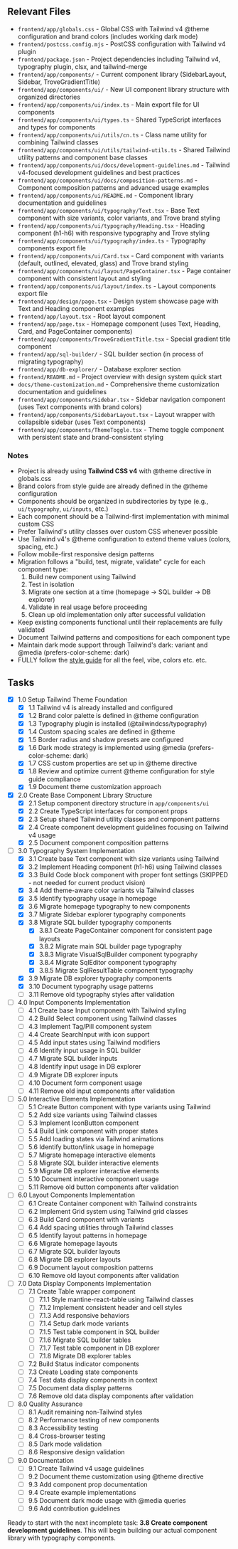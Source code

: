 ## Relevant Files

- `frontend/app/globals.css` - Global CSS with Tailwind v4 @theme configuration and brand colors (includes working dark mode)
- `frontend/postcss.config.mjs` - PostCSS configuration with Tailwind v4 plugin
- `frontend/package.json` - Project dependencies including Tailwind v4, typography plugin, clsx, and tailwind-merge
- `frontend/app/components/` - Current component library (SidebarLayout, Sidebar, TroveGradientTitle)
- `frontend/app/components/ui/` - New UI component library structure with organized directories
- `frontend/app/components/ui/index.ts` - Main export file for UI components
- `frontend/app/components/ui/types.ts` - Shared TypeScript interfaces and types for components
- `frontend/app/components/ui/utils/cn.ts` - Class name utility for combining Tailwind classes
- `frontend/app/components/ui/utils/tailwind-utils.ts` - Shared Tailwind utility patterns and component base classes
- `frontend/app/components/ui/docs/development-guidelines.md` - Tailwind v4-focused development guidelines and best practices
- `frontend/app/components/ui/docs/composition-patterns.md` - Component composition patterns and advanced usage examples
- `frontend/app/components/ui/README.md` - Component library documentation and guidelines
- `frontend/app/components/ui/typography/Text.tsx` - Base Text component with size variants, color variants, and Trove brand styling
- `frontend/app/components/ui/typography/Heading.tsx` - Heading component (h1-h6) with responsive typography and Trove styling
- `frontend/app/components/ui/typography/index.ts` - Typography components export file
- `frontend/app/components/ui/Card.tsx` - Card component with variants (default, outlined, elevated, glass) and Trove brand styling
- `frontend/app/components/ui/layout/PageContainer.tsx` - Page container component with consistent layout and styling
- `frontend/app/components/ui/layout/index.ts` - Layout components export file
- `frontend/app/design/page.tsx` - Design system showcase page with Text and Heading component examples
- `frontend/app/layout.tsx` - Root layout component
- `frontend/app/page.tsx` - Homepage component (uses Text, Heading, Card, and PageContainer components)
- `frontend/app/components/TroveGradientTitle.tsx` - Special gradient title component
- `frontend/app/sql-builder/` - SQL builder section (in process of migrating typography)
- `frontend/app/db-explorer/` - Database explorer section
- `frontend/README.md` - Project overview with design system quick start
- `docs/theme-customization.md` - Comprehensive theme customization documentation and guidelines
- `frontend/app/components/Sidebar.tsx` - Sidebar navigation component (uses Text components with brand colors)
- `frontend/app/components/SidebarLayout.tsx` - Layout wrapper with collapsible sidebar (uses Text components)
- `frontend/app/components/ThemeToggle.tsx` - Theme toggle component with persistent state and brand-consistent styling

### Notes

- Project is already using **Tailwind CSS v4** with @theme directive in globals.css
- Brand colors from style guide are already defined in the @theme configuration
- Components should be organized in subdirectories by type (e.g., `ui/typography`, `ui/inputs`, etc.)
- Each component should be a Tailwind-first implementation with minimal custom CSS
- Prefer Tailwind's utility classes over custom CSS whenever possible
- Use Tailwind v4's @theme configuration to extend theme values (colors, spacing, etc.)
- Follow mobile-first responsive design patterns
- Migration follows a "build, test, migrate, validate" cycle for each component type:
  1. Build new component using Tailwind
  2. Test in isolation
  3. Migrate one section at a time (homepage → SQL builder → DB explorer)
  4. Validate in real usage before proceeding
  5. Clean up old implementation only after successful validation
- Keep existing components functional until their replacements are fully validated
- Document Tailwind patterns and compositions for each component type
- Maintain dark mode support through Tailwind's dark: variant and @media (prefers-color-scheme: dark)
- FULLY follow the [style guide](../assets/style-guide.md) for all the feel, vibe, colors etc. etc.

## Tasks

- [x] 1.0 Setup Tailwind Theme Foundation
  - [x] 1.1 Tailwind v4 is already installed and configured
  - [x] 1.2 Brand color palette is defined in @theme configuration
  - [x] 1.3 Typography plugin is installed (@tailwindcss/typography)
  - [x] 1.4 Custom spacing scales are defined in @theme
  - [x] 1.5 Border radius and shadow presets are configured
  - [x] 1.6 Dark mode strategy is implemented using @media (prefers-color-scheme: dark)
  - [x] 1.7 CSS custom properties are set up in @theme directive
  - [x] 1.8 Review and optimize current @theme configuration for style guide compliance
  - [x] 1.9 Document theme customization approach

- [x] 2.0 Create Base Component Library Structure
  - [x] 2.1 Setup component directory structure in `app/components/ui`
  - [x] 2.2 Create TypeScript interfaces for component props
  - [x] 2.3 Setup shared Tailwind utility classes and component patterns
  - [x] 2.4 Create component development guidelines focusing on Tailwind v4 usage
  - [x] 2.5 Document component composition patterns

- [ ] 3.0 Typography System Implementation
  - [x] 3.1 Create base Text component with size variants using Tailwind
  - [x] 3.2 Implement Heading component (h1-h6) using Tailwind classes
  - [x] 3.3 Build Code block component with proper font settings (SKIPPED - not needed for current product vision)
  - [x] 3.4 Add theme-aware color variants via Tailwind classes
  - [x] 3.5 Identify typography usage in homepage
  - [x] 3.6 Migrate homepage typography to new components
  - [x] 3.7 Migrate Sidebar explorer typography components
  - [x] 3.8 Migrate SQL builder typography components
    - [x] 3.8.1 Create PageContainer component for consistent page layouts
    - [x] 3.8.2 Migrate main SQL builder page typography
    - [x] 3.8.3 Migrate VisualSqlBuilder component typography
    - [x] 3.8.4 Migrate SqlEditor component typography
    - [x] 3.8.5 Migrate SqlResultTable component typography
  - [x] 3.9 Migrate DB explorer typography components
  - [x] 3.10 Document typography usage patterns
  - [ ] 3.11 Remove old typography styles after validation

- [ ] 4.0 Input Components Implementation
  - [ ] 4.1 Create base Input component with Tailwind styling
  - [ ] 4.2 Build Select component using Tailwind classes
  - [ ] 4.3 Implement Tag/Pill component system
  - [ ] 4.4 Create SearchInput with icon support
  - [ ] 4.5 Add input states using Tailwind modifiers
  - [ ] 4.6 Identify input usage in SQL builder
  - [ ] 4.7 Migrate SQL builder inputs
  - [ ] 4.8 Identify input usage in DB explorer
  - [ ] 4.9 Migrate DB explorer inputs
  - [ ] 4.10 Document form component usage
  - [ ] 4.11 Remove old input components after validation

- [ ] 5.0 Interactive Elements Implementation
  - [ ] 5.1 Create Button component with type variants using Tailwind
  - [ ] 5.2 Add size variants using Tailwind classes
  - [ ] 5.3 Implement IconButton component
  - [ ] 5.4 Build Link component with proper states
  - [ ] 5.5 Add loading states via Tailwind animations
  - [ ] 5.6 Identify button/link usage in homepage
  - [ ] 5.7 Migrate homepage interactive elements
  - [ ] 5.8 Migrate SQL builder interactive elements
  - [ ] 5.9 Migrate DB explorer interactive elements
  - [ ] 5.10 Document interactive component usage
  - [ ] 5.11 Remove old button components after validation

- [ ] 6.0 Layout Components Implementation
  - [ ] 6.1 Create Container component with Tailwind constraints
  - [ ] 6.2 Implement Grid system using Tailwind grid classes
  - [ ] 6.3 Build Card component with variants
  - [ ] 6.4 Add spacing utilities through Tailwind classes
  - [ ] 6.5 Identify layout patterns in homepage
  - [ ] 6.6 Migrate homepage layouts
  - [ ] 6.7 Migrate SQL builder layouts
  - [ ] 6.8 Migrate DB explorer layouts
  - [ ] 6.9 Document layout composition patterns
  - [ ] 6.10 Remove old layout components after validation

- [ ] 7.0 Data Display Components Implementation
  - [ ] 7.1 Create Table wrapper component
    - [ ] 7.1.1 Style mantine-react-table using Tailwind classes
    - [ ] 7.1.2 Implement consistent header and cell styles
    - [ ] 7.1.3 Add responsive behaviors
    - [ ] 7.1.4 Setup dark mode variants
    - [ ] 7.1.5 Test table component in SQL builder
    - [ ] 7.1.6 Migrate SQL builder tables
    - [ ] 7.1.7 Test table component in DB explorer
    - [ ] 7.1.8 Migrate DB explorer tables
  - [ ] 7.2 Build Status indicator components
  - [ ] 7.3 Create Loading state components
  - [ ] 7.4 Test data display components in context
  - [ ] 7.5 Document data display patterns
  - [ ] 7.6 Remove old data display components after validation

- [ ] 8.0 Quality Assurance
  - [ ] 8.1 Audit remaining non-Tailwind styles
  - [ ] 8.2 Performance testing of new components
  - [ ] 8.3 Accessibility testing
  - [ ] 8.4 Cross-browser testing
  - [ ] 8.5 Dark mode validation
  - [ ] 8.6 Responsive design validation

- [ ] 9.0 Documentation
  - [ ] 9.1 Create Tailwind v4 usage guidelines
  - [ ] 9.2 Document theme customization using @theme directive
  - [ ] 9.3 Add component prop documentation
  - [ ] 9.4 Create example implementations
  - [ ] 9.5 Document dark mode usage with @media queries
  - [ ] 9.6 Add contribution guidelines

Ready to start with the next incomplete task: **3.8 Create component development guidelines**. This will begin building our actual component library with typography components. 

